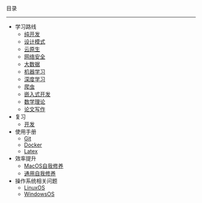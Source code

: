 目录

***

- 学习路线
    - [纯开发](/resources-opinion/study-routes/develop-research.md)
    - [设计模式](/resources-opinion/study-routes/design-pattern.md)
    - [云原生](/resources-opinion/study-routes/cloud-native.md)
    - [网络安全](/resources-opinion/study-routes/cyber-security.md)
    - [大数据](/resources-opinion/study-routes/big-data.md)
    - [机器学习](/resources-opinion/study-routes/machine-learning.md)
    - [深度学习](/resources-opinion/study-routes/deep-learning.md)
    - [爬虫](/resources-opinion/study-routes/crawler.md)
    - [嵌入式开发](/resources-opinion/study-routes/embedded-development.md)
    - [数学理论](/resources-opinion/study-routes/mathematical-theory.md)
    - [论文写作](/resources-opinion/study-routes/paper.md)
- 复习
    - [开发](/resources-opinion/review/research-and-development.md)
- 使用手册
    - [Git](/resources-opinion/manuals/git.md)
    - [Docker](/resources-opinion/manuals/docker.md)
    - [Latex](/resources-opinion/manuals/latex.md)
- 效率提升
    - [MacOS自我修养](/resources-opinion/efficiency-improvement/macos.md)
    - [通用自我修养](/resources-opinion/efficiency-improvement/common.md)
- 操作系统相关问题
    - [LinuxOS](/resources-opinion/operation-system-issue/linuxos.md)
    - [WindowsOS](/resources-opinion/operation-system-issue/windowsos.md)